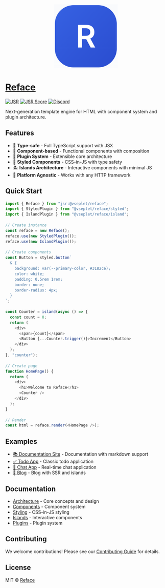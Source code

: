 <div align="center">
  <img src="./website/public/assets/logo.png" alt="Reface Logo" width="200" />
</div>

# [Reface](https://reface.deno.dev/)

[![JSR](https://jsr.io/badges/@vseplet/reface)](https://jsr.io/@vseplet/reface)
[![JSR Score](https://jsr.io/badges/@vseplet/reface/score)](https://jsr.io/@vseplet/reface)
[![Discord](https://img.shields.io/badge/join-chat-blue?logo=discord&logoColor=white)](https://discord.gg/gT4gvVwqb8)

Next-generation template engine for HTML with component system and plugin architecture.

## Features

- 🎯 **Type-safe** - Full TypeScript support with JSX
- 🧩 **Component-based** - Functional components with composition
- 🔌 **Plugin System** - Extensible core architecture
- 🎨 **Styled Components** - CSS-in-JS with type safety
- 🏝️ **Islands Architecture** - Interactive components with minimal JS
- 🚀 **Platform Agnostic** - Works with any HTTP framework

## Quick Start

```typescript
import { Reface } from "jsr:@vseplet/reface";
import { StyledPlugin } from "@vseplet/reface/styled";
import { IslandPlugin } from "@vseplet/reface/island";

// Create instance
const reface = new Reface();
reface.use(new StyledPlugin());
reface.use(new IslandPlugin());

// Create components
const Button = styled.button`
  & {
    background: var(--primary-color, #3182ce);
    color: white;
    padding: 0.5rem 1rem;
    border: none;
    border-radius: 4px;
  }
`;

const Counter = island(async () => {
  const count = 0;
  return (
    <div>
      <span>{count}</span>
      <Button {...Counter.trigger()}>Increment</Button>
    </div>
  );
}, "counter");

// Create page
function HomePage() {
  return (
    <div>
      <h1>Welcome to Reface</h1>
      <Counter />
    </div>
  );
}

// Render
const html = reface.render(<HomePage />);
```

## Examples

- [📚 Documentation Site](./examples/docs-viewer) - Documentation with markdown support
- [✅ Todo App](./examples/todo) - Classic todo application
- [💬 Chat App](./examples/chat) - Real-time chat application
- [📝 Blog](./examples/blog) - Blog with SSR and islands

## Documentation

- [Architecture](./docs/architecture.md) - Core concepts and design
- [Components](./docs/components.md) - Component system
- [Styling](./docs/styling.md) - CSS-in-JS styling
- [Islands](./docs/islands.md) - Interactive components
- [Plugins](./docs/plugins.md) - Plugin system

## Contributing

We welcome contributions! Please see our [Contributing Guide](./CONTRIBUTING.md) for details.

## License

MIT © [Reface](./LICENSE)
